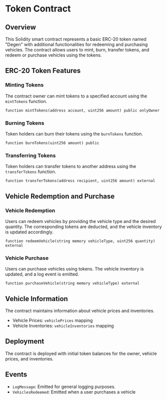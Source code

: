 # Token Contract 

## Overview

This Solidity smart contract represents a basic ERC-20 token named "Degen" with additional functionalities for redeeming and purchasing vehicles. The contract allows users to mint, burn, transfer tokens, and redeem or purchase vehicles using the tokens.

## ERC-20 Token Features

### Minting Tokens

The contract owner can mint tokens to a specified account using the `mintTokens` function.

```solidity
function mintTokens(address account, uint256 amount) public onlyOwner
```

### Burning Tokens

Token holders can burn their tokens using the `burnTokens` function.

```solidity
function burnTokens(uint256 amount) public
```

### Transferring Tokens

Token holders can transfer tokens to another address using the `transferTokens` function.

```solidity
function transferTokens(address recipient, uint256 amount) external
```

## Vehicle Redemption and Purchase

### Vehicle Redemption

Users can redeem vehicles by providing the vehicle type and the desired quantity. The corresponding tokens are deducted, and the vehicle inventory is updated accordingly.

```solidity
function redeemVehicle(string memory vehicleType, uint256 quantity) external
```

### Vehicle Purchase

Users can purchase vehicles using tokens. The vehicle inventory is updated, and a log event is emitted.

```solidity
function purchaseVehicle(string memory vehicleType) external
```

## Vehicle Information

The contract maintains information about vehicle prices and inventories.

- Vehicle Prices: `vehiclePrices` mapping
- Vehicle Inventories: `vehicleInventories` mapping

## Deployment

The contract is deployed with initial token balances for the owner, vehicle prices, and inventories.

## Events

- `LogMessage`: Emitted for general logging purposes.
- `VehiclesRedeemed`: Emitted when a user purchases a vehicle
